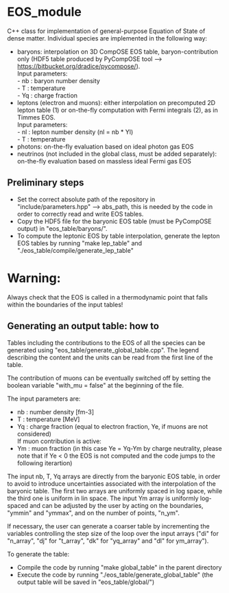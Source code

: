 # EOS_module

C++ class for implementation of general-purpose Equation of State of dense matter. Individual species are implemented in the following way:
  - baryons: interpolation on 3D CompOSE EOS table, baryon-contribution only (HDF5 table produced by PyCompOSE tool --> https://bitbucket.org/dradice/pycompose/).<br>
             Input parameters:<br>
              - nb : baryon number density<br>
              - T  : temperature<br>
              - Yq : charge fraction<br>
  - leptons (electron and muons): either interpolation on precomputed 2D lepton table (1) or on-the-fly computation with Fermi integrals (2), as in Timmes EOS.<br>                                    Input parameters:<br>
                                    - nl : lepton number density (nl = nb * Yl)<br>
                                    - T  : temperature<br>
  - photons: on-the-fly evaluation based on ideal photon gas EOS
  - neutrinos (not included in the global class, must be added separately): on-the-fly evaluation based on massless ideal Fermi gas EOS

## Preliminary steps
  - Set the correct absolute path of the repository in "include/parameters.hpp" --> abs_path, this is needed by the code in order to correctly read and write EOS tables.
  - Copy the HDF5 file for the baryonic EOS table (must be PyCompOSE output) in "eos_table/baryons/".
  - To compute the leptonic EOS by table interpolation, generate the lepton EOS tables by running "make lep_table" and "./eos_table/compile/generate_lep_table"
  
# Warning:
Always check that the EOS is called in a thermodynamic point that falls within the boundaries of the input tables!

## Generating an output table: how to
Tables including the contributions to the EOS of all the species can be generated using "eos_table/generate_global_table.cpp". The legend describing the content and the units can be read from the first line of the table.

The contribution of muons can be eventually switched off by setting the boolean variable "with_mu = false" at the beginning of the file.

The input parameters are:
  - nb : number density [fm-3]
  - T  : temperature [MeV]
  - Yq : charge fraction (equal to electron fraction, Ye, if muons are not considered)<br>
  If muon contribution is active:
  - Ym : muon fraction (in this case Ye = Yq-Ym by charge neutrality, please note that if Ye < 0 the EOS is not computed and the code jumps to the following iterartion)

The input nb, T, Yq arrays are directly from the baryonic EOS table, in order to avoid to introduce uncertainties associated with the interpolation of the baryonic table. The first two arrays are uniformly spaced in log space, while the third one is uniform in lin space.
The input Ym array is uniformly log-spaced and can be adjusted by the user by acting on the boundaries, "ymmin" and "ymmax", and on the number of points, "n_ym".

If necessary, the user can generate a coarser table by incrementing the variables controlling the step size of the loop over the input arrays ("di" for "n_array", "dj" for "t_array", "dk" for "yq_array" and "dl" for ym_array"). 

To generate the table:
  - Compile the code by running "make global_table" in the parent directory
  - Execute the code by running "./eos_table/generate_global_table" (the output table will be saved in "eos_table/global/")

